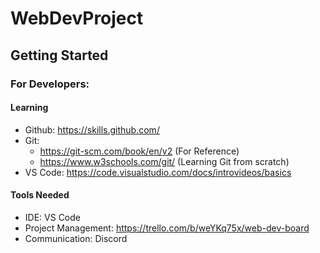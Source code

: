 # WebDevProject
## Getting Started

### For Developers:
#### Learning
- Github: https://skills.github.com/ 
- Git:  
  - https://git-scm.com/book/en/v2 (For Reference)
  - https://www.w3schools.com/git/ (Learning Git from scratch)
- VS Code: https://code.visualstudio.com/docs/introvideos/basics
#### Tools Needed
- IDE: VS Code
- Project Management: https://trello.com/b/weYKq75x/web-dev-board
- Communication: Discord
